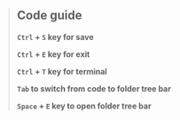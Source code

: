 > ## Code guide
> **```Ctrl``` + ```S``` key for save**
> 
> **```Ctrl``` + ```E``` key for exit**
> 
> **```Ctrl``` + ```T``` key for terminal**
> 
> **```Tab``` to switch from code to folder tree bar**
> 
> **```Space``` + ```E``` key to open folder tree bar**
